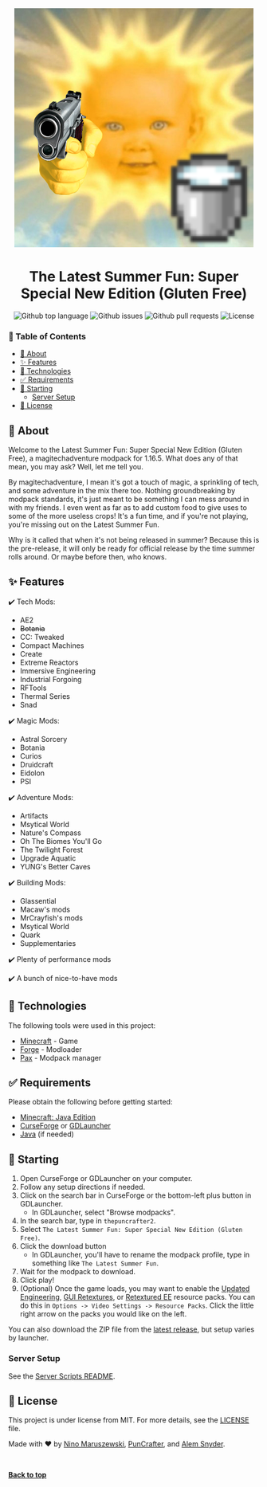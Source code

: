 <div align="center" id="top">
  <img src="./modpack/overrides/icon.png" alt="The Latest Summer Fun" />
</div>

<h1 align="center">The Latest Summer Fun: Super Special New Edition (Gluten Free)</h1>

<p align="center">
  <img alt="Github top language" src="https://img.shields.io/github/languages/top/MrAwesomeRocks/the-latest-summer-fun?style=for-the-badge">

  <img alt="Github issues" src="https://img.shields.io/github/issues/MrAwesomeRocks/the-latest-summer-fun?style=for-the-badge" />

  <img alt="Github pull requests" src="https://img.shields.io/github/issues-pr/MrAwesomeRocks/the-latest-summer-fun?style=for-the-badge" />

  <img alt="License" src="https://img.shields.io/github/license/MrAwesomeRocks/the-latest-summer-fun?style=for-the-badge">
</p>

<!-- Status -->

<!-- <h4 align="center">
	🚧  The Latest Summer Fun 🚀 Under construction...  🚧
</h4>

<hr> -->

### :page_with_curl: Table of Contents
- [:dart: About](#dart-about)
- [:sparkles: Features](#sparkles-features)
- [:rocket: Technologies](#rocket-technologies)
- [:white_check_mark: Requirements](#white_check_mark-requirements)
- [:checkered_flag: Starting](#checkered_flag-starting)
  - [Server Setup](#server-setup)
- [:memo: License](#memo-license)

## :dart: About

Welcome to the Latest Summer Fun: Super Special New Edition (Gluten Free), a magitechadventure modpack for 1.16.5. What does any of that mean, you may ask? Well, let me tell you.

By magitechadventure, I mean it's got a touch of magic, a sprinkling of tech, and some adventure in the mix there too. Nothing groundbreaking by modpack standards, it's just meant to be something I can mess around in with my friends. I even went as far as to add custom food to give uses to some of the more useless crops! It's a fun time, and if you're not playing, you're missing out on the Latest Summer Fun.

Why is it called that when it's not being released in summer? Because this is the pre-release, it will only be ready for official release by the time summer rolls around. Or maybe before then, who knows.

## :sparkles: Features

:heavy_check_mark: Tech Mods:
- AE2
- ~~Botania~~
- CC: Tweaked
- Compact Machines
- Create
- Extreme Reactors
- Immersive Engineering
- Industrial Forgoing
- RFTools
- Thermal Series
- Snad

:heavy_check_mark: Magic Mods:
- Astral Sorcery
- Botania
- Curios
- Druidcraft
- Eidolon
- PSI

:heavy_check_mark: Adventure Mods:
- Artifacts
- Msytical World
- Nature's Compass
- Oh The Biomes You'll Go
- The Twilight Forest
- Upgrade Aquatic
- YUNG's Better Caves

:heavy_check_mark: Building Mods:
- Glassential
- Macaw's mods
- MrCrayfish's mods
- Msytical World
- Quark
- Supplementaries

:heavy_check_mark: Plenty of performance mods

:heavy_check_mark: A bunch of nice-to-have mods

## :rocket: Technologies

The following tools were used in this project:

- [Minecraft](https://minecraft.net) - Game
- [Forge](https://files.minecraftforge.net/) - Modloader
- [Pax](https://github.com/froehlichA/pax) - Modpack manager

## :white_check_mark: Requirements

Please obtain the following before getting started:

- [Minecraft: Java Edition](https://minecraft.net)
- [CurseForge](https://download.curseforge.com/) or [GDLauncher](https://gdevs.io)
- [Java](https://adoptopenjdk.net/?variant=openjdk16&jvmVariant=openj9) (if needed)

## :checkered_flag: Starting

1. Open CurseForge or GDLauncher on your computer.
2. Follow any setup directions if needed.
3. Click on the search bar in CurseForge or the bottom-left plus button in GDLauncher.
   - In GDLauncher, select "Browse modpacks".
4. In the search bar, type in `thepuncrafter2`.
5. Select `The Latest Summer Fun: Super Special New Edition (Gluten Free)`.
6. Click the download button
   - In GDLauncher, you'll have to rename the modpack profile, type in something like `The Latest Summer Fun`.
7. Wait for the modpack to download.
8. Click play!
9. (Optional) Once the game loads, you may want to enable the [Updated Engineering](https://www.curseforge.com/minecraft/texture-packs/updated-engineering), [GUI Retextures](https://www.curseforge.com/minecraft/texture-packs/gui-retextures), or [Retextured EE](./modpack/overrides/resourcepacks/Retextured_EE/) resource packs. You can do this in `Options -> Video Settings -> Resource Packs`. Click the little right arrow on the packs you would like on the left.

You can also download the ZIP file from the [latest release](https://github.com/MrAwesomeRocks/the-latest-summer-fun/releases/latest), but setup varies by launcher.

### Server Setup

See the [Server Scripts README](./server-scripts/README.md).

## :memo: License

This project is under license from MIT. For more details, see the [LICENSE](LICENSE.md) file.

Made with :heart: by [Nino Maruszewski](https://github.com/MrAwesomeRocks), [PunCrafter](https://github.com/puncrafter), and [Alem Snyder](https://github.com/AlemSnyder).

&#xa0;

**[Back to top](#top)**
